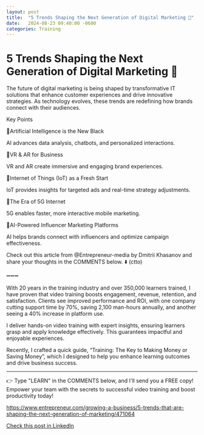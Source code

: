 ```yaml
---
layout: post
title:  "5 Trends Shaping the Next Generation of Digital Marketing 🚀"
date:   2024-08-23 09:40:00 -0600
categories: Training
---
```


# 5 Trends Shaping the Next Generation of Digital Marketing 🚀

The future of digital marketing is being shaped by transformative IT solutions that enhance customer experiences and drive innovative strategies. As technology evolves, these trends are redefining how brands connect with their audiences.

Key Points

📌Artificial Intelligence is the New Black

AI advances data analysis, chatbots, and personalized interactions.

📌VR & AR for Business

VR and AR create immersive and engaging brand experiences.

📌Internet of Things (IoT) as a Fresh Start

IoT provides insights for targeted ads and real-time strategy adjustments.

📌The Era of 5G Internet

5G enables faster, more interactive mobile marketing.

📌AI-Powered Influencer Marketing Platforms

AI helps brands connect with influencers and optimize campaign effectiveness.

Check out this article from @Entrepreneur-media by Dmitrii Khasanov and share your thoughts in the COMMENTS below. ⬇️ (ctto)

➖➖➖

With 20 years in the training industry and over 350,000 learners trained, I have proven that video training boosts engagement, revenue, retention, and satisfaction. Clients see improved performance and ROI, with one company cutting support time by 70%, saving 2,100 man-hours annually, and another seeing a 40% increase in platform use.

I deliver hands-on video training with expert insights, ensuring learners grasp and apply knowledge effectively. This guarantees impactful and enjoyable experiences.

Recently, I crafted a quick guide, “Training: The Key to Making Money or Saving Money”, which I designed to help you enhance learning outcomes and drive business success.

*****
👉 Type "LEARN" in the COMMENTS below, and I'll send you a FREE copy! Empower your team with the secrets to successful video training and boost productivity today!

https://www.entrepreneur.com/growing-a-business/5-trends-that-are-shaping-the-next-generation-of-marketing/471064

[Check this post in LinkedIn](https://www.linkedin.com/posts/xmorera_5-trends-that-are-shaping-the-next-generation-activity-7232743409097068545-gZZ7?utm_source=share&utm_medium=member_desktop)